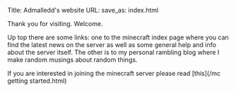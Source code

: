 Title: Admalledd's website
URL:
save_as: index.html

Thank you for visiting. Welcome.

Up top there are some links: one to the minecraft index page where you can find the latest news on the server as well as some general help and info about the server itself. The other is to my personal rambling blog where I make random musings about random things.

If you are interested in joining the minecraft server please read [this](/mc getting started.html)